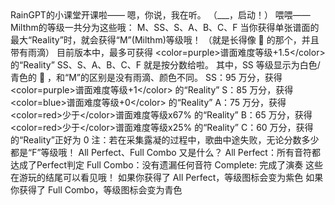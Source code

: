 <ChatBubble role="bot" avatar="https://mkzi-nya.github.io/story/files/raingpt/raingpt.png">
RainGPT的小课堂开课啦——
</ChatBubble>

<ChatBubble role="user" avatar="https://mkzi-nya.github.io/story/files/raingpt/me.png">
嗯，你说，我在听。
（___，启动！）
</ChatBubble>

<ChatBubble role="bot" avatar="https://mkzi-nya.github.io/story/files/raingpt/raingpt.png">
喂喂——
</ChatBubble>

<ChatBubble role="bot" avatar="https://mkzi-nya.github.io/story/files/raingpt/raingpt.png">
Milthm的等级一共分为这些哦：
M、SS、S、A、B、C、F
</ChatBubble>

<ChatBubble role="bot" avatar="https://mkzi-nya.github.io/story/files/raingpt/raingpt.png">
当你获得单张谱面的最大“Reality”时，就会获得“M”(Milthm)等级哦！
（就是长得像 🌙 的那个，并且带有雨滴）
目前版本中，最多可获得 &lt;color=purple&gt;谱面难度等级+1.5&lt;/color&gt; 的“Reality”
</ChatBubble>

<ChatBubble role="bot" avatar="https://mkzi-nya.github.io/story/files/raingpt/raingpt.png">
SS、S、A、B、C、F 就是按分数给啦。
其中，SS 等级显示为白色/青色的 🌙 ，和“M”的区别是没有雨滴、颜色不同。
SS：95 万分，获得 &lt;color=purple&gt;谱面难度等级+1&lt;/color&gt; 的“Reality”
S：85 万分，获得 &lt;color=blue&gt;谱面难度等级+0&lt;/color&gt; 的“Reality”
A：75 万分，获得 &lt;color=red&gt;少于&lt;/color&gt;谱面难度等级x67% 的“Reality”
B：65 万分，获得 &lt;color=red&gt;少于&lt;/color&gt;谱面难度等级x25% 的“Reality”
C：60 万分，获得的“Reality”正好为 0
注：若在采集露凝的过程中，歌曲中途失败，无论分数多少都是“F”等级哦！
</ChatBubble>

<ChatBubble role="user" avatar="https://mkzi-nya.github.io/story/files/raingpt/me.png">
All Perfect、Full Combo 又是什么？
</ChatBubble>

<ChatBubble role="bot" avatar="https://mkzi-nya.github.io/story/files/raingpt/raingpt.png">
All Perfect：所有音符都达成了Perfect判定
Full Combo：没有遗漏任何音符
Complete: 完成了演奏
这些在游玩的结尾可以看见哦！
</ChatBubble>

<ChatBubble role="bot" avatar="https://mkzi-nya.github.io/story/files/raingpt/raingpt.png">
如果你获得了 All Perfect，等级图标会变为紫色
如果你获得了 Full Combo，等级图标会变为青色
</ChatBubble>
